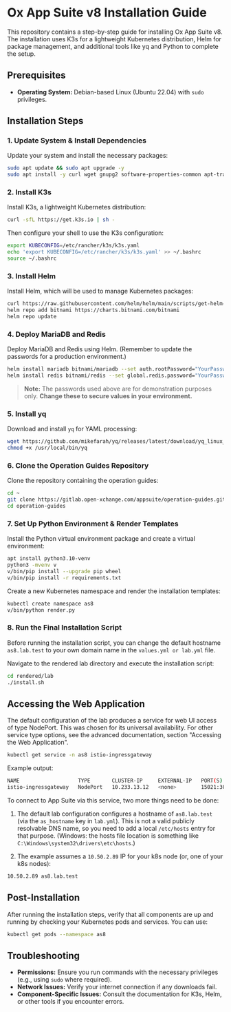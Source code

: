 # Ox App Suite v8 Installation Guide

This repository contains a step-by-step guide for installing Ox App Suite v8. The installation uses K3s for a lightweight Kubernetes distribution, Helm for package management, and additional tools like yq and Python to complete the setup.

## Prerequisites

- **Operating System:** Debian-based Linux (Ubuntu 22.04) with `sudo` privileges.

## Installation Steps

### 1. Update System & Install Dependencies

Update your system and install the necessary packages:

```bash
sudo apt update && sudo apt upgrade -y
sudo apt install -y curl wget gnupg2 software-properties-common apt-transport-https ca-certificates lsb-release
```

### 2. Install K3s

Install K3s, a lightweight Kubernetes distribution:

```bash
curl -sfL https://get.k3s.io | sh -
```

Then configure your shell to use the K3s configuration:

```bash
export KUBECONFIG=/etc/rancher/k3s/k3s.yaml
echo 'export KUBECONFIG=/etc/rancher/k3s/k3s.yaml' >> ~/.bashrc
source ~/.bashrc
```

### 3. Install Helm

Install Helm, which will be used to manage Kubernetes packages:

```bash
curl https://raw.githubusercontent.com/helm/helm/main/scripts/get-helm-3 | bash
helm repo add bitnami https://charts.bitnami.com/bitnami
helm repo update
```

### 4. Deploy MariaDB and Redis

Deploy MariaDB and Redis using Helm. (Remember to update the passwords for a production environment.)

```bash
helm install mariadb bitnami/mariadb --set auth.rootPassword="YourPassword"
helm install redis bitnami/redis --set global.redis.password="YourPassword"
```

> **Note:** The passwords used above are for demonstration purposes only. **Change these to secure values in your environment.**

### 5. Install yq

Download and install `yq` for YAML processing:

```bash
wget https://github.com/mikefarah/yq/releases/latest/download/yq_linux_amd64 -O /usr/local/bin/yq
chmod +x /usr/local/bin/yq
```

### 6. Clone the Operation Guides Repository

Clone the repository containing the operation guides:

```bash
cd ~
git clone https://gitlab.open-xchange.com/appsuite/operation-guides.git
cd operation-guides
```

### 7. Set Up Python Environment & Render Templates

Install the Python virtual environment package and create a virtual environment:

```bash
apt install python3.10-venv
python3 -mvenv v
v/bin/pip install --upgrade pip wheel
v/bin/pip install -r requirements.txt
```

Create a new Kubernetes namespace and render the installation templates:

```bash
kubectl create namespace as8
v/bin/python render.py
```

### 8. Run the Final Installation Script

Before running the installation script, you can change the default hostname `as8.lab.test` to your own domain name in the `values.yml or lab.yml` file.

Navigate to the rendered lab directory and execute the installation script:

```bash
cd rendered/lab
./install.sh
```
## Accessing the Web Application

The default configuration of the lab produces a service for web UI access of type NodePort. This was chosen for its universal availability. For other service type options, see the advanced documentation, section "Accessing the Web Application".

```bash
kubectl get service -n as8 istio-ingressgateway
```

Example output:

```bash
NAME                   TYPE       CLUSTER-IP     EXTERNAL-IP   PORT(S)                                      AGE
istio-ingressgateway   NodePort   10.233.13.12   <none>        15021:30021/TCP,80:30080/TCP,443:30443/TCP   18m
```

To connect to App Suite via this service, two more things need to be done:

1. The default lab configuration configures a hostname of `as8.lab.test` (via the `as_hostname` key in `lab.yml`). This is not a valid publicly resolvable DNS name, so you need to add a local `/etc/hosts` entry for that purpose. (Windows: the hosts file location is something like `C:\Windows\system32\drivers\etc\hosts`.)

2. The example assumes a `10.50.2.89` IP for your k8s node (or, one of your k8s nodes):

```bash
10.50.2.89 as8.lab.test
```

## Post-Installation

After running the installation steps, verify that all components are up and running by checking your Kubernetes pods and services. You can use:

```bash
kubectl get pods --namespace as8
```

## Troubleshooting

- **Permissions:** Ensure you run commands with the necessary privileges (e.g., using `sudo` where required).
- **Network Issues:** Verify your internet connection if any downloads fail.
- **Component-Specific Issues:** Consult the documentation for K3s, Helm, or other tools if you encounter errors.
